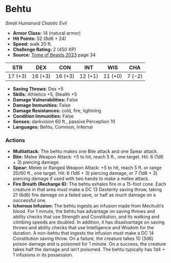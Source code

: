 # Behtu

*Small* *Humanoid* *Chaotic Evil*

- **Armor Class:** 14 (natural armor)
- **Hit Points:** 52 (8d6 + 24)
- **Speed:** walk 20 ft.
- **Challenge Rating:** 2 (450 XP)
- **Source:** [Tome of Beasts 2023](https://koboldpress.com/kpstore/product/tome-of-beasts-1-2023-edition/) page 34

| STR | DEX | CON | INT | WIS | CHA |
| --- | --- | --- | --- | --- | --- |
| 17 (+3) | 16 (+3) | 16 (+3) | 12 (+1) | 11 (+0) | 7 (-2) |

- **Saving Throws**: Dex +5
- **Skills:** Athletics +5, Stealth +5
- **Damage Vulnerabilities:** False
- **Damage Immunities:** False
- **Damage Resistances:** cold, fire, lightning
- **Condition Immunities:** False
- **Senses:** darkvision 60 ft., passive Perception 10
- **Languages:** Behtu, Common, Infernal

### Actions

- **Multiattack:** The behtu makes one Bite attack and one Spear attack.
- **Bite:** Melee Weapon Attack: +5 to hit, reach 5 ft., one target. Hit: 6 (1d6 + 3) piercing damage.
- **Spear:** Melee or Ranged Weapon Attack: +5 to hit, reach 5 ft. or range 20/60 ft., one target. Hit: 6 (1d6 + 3) piercing damage, or 7 (1d8 + 3) piercing damage if used with two hands to make a melee attack.
- **Fire Breath (Recharge 6):** The behtu exhales fire in a 15-foot cone. Each creature in that area must make a DC 13 Dexterity saving throw, taking 21 (6d6) fire damage on a failed save, or half as much damage on a successful one.
- **Ichorous Infusion:** The behtu ingests an infusion made from Mechuiti’s blood. For 1 minute, the behtu has advantage on saving throws and ability checks that use Strength and Constitution, and its walking and climbing speeds are doubled. In addition, it has disadvantage on saving throws and ability checks that use Intelligence and Wisdom for the duration. A non-behtu that ingests the infusion must make a DC 14 Constitution saving throw. On a failure, the creature takes 10 (3d6) poison damage and is poisoned for 1 minute. On a success, the creature takes half the damage and isn’t poisoned. The behtu typically has 1d4 + 1 infusions in its possession.
